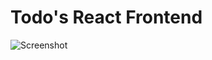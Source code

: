 # Todo's React Frontend

![Screenshot](https://storage.googleapis.com/todoapp-123456/todos-prod-green.png "Todo's user interface")

